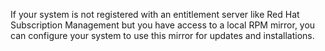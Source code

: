If your system is not registered with an entitlement server 
like Red Hat Subscription Management but you have access to 
a local RPM mirror, you can configure your system to use this 
mirror for updates and installations.